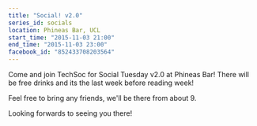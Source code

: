 ```yaml
---
title: "Social! v2.0"
series_id: socials
location: Phineas Bar, UCL
start_time: "2015-11-03 21:00"
end_time: "2015-11-03 23:00"
facebook_id: "852433708203564"
---
```


Come and join TechSoc for Social Tuesday v2.0 at Phineas Bar! There will be free drinks and its the last week before reading week!

Feel free to bring any friends, we'll be there from about 9.

Looking forwards to seeing you there!

